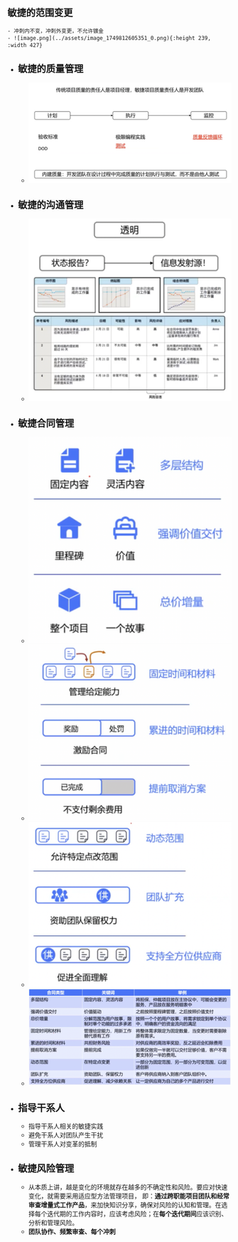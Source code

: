 ## 敏捷的范围变更
	- 冲刺内不变，冲刺外变更，不允许镀金
	- ![image.png](../assets/image_1749812605351_0.png){:height 239, :width 427}
- ## 敏捷的质量管理
	- ![image.png](../assets/image_1749813231926_0.png)
- ## 敏捷的沟通管理
	- ![image.png](../assets/image_1749813260181_0.png)
- ## 敏捷合同管理
	- ![image.png](../assets/image_1749813290194_0.png)
	- ![image.png](../assets/image_1749813311385_0.png)
	- ![image.png](../assets/image_1749813325048_0.png)
	- ![image.png](../assets/image_1749813371468_0.png)
- ## 指导干系人
	- 指导干系人相关的敏捷实践
	- 避免干系人对团队产生干扰
	- 管理干系人对变革的抵制
- ## 敏捷风险管理
	- 从本质上讲，越是变化的环境就存在越多的不确定性和风险。要应对快速变化，就需要采用适应型方法管理项目， 即：**通过跨职能项目团队和经常审查增量式工作产品**，来加快知识分享，确保对风险的认知和管理。在选择每个迭代期的工作内容时，应该考虑风险；在**每个迭代期间**应该识别、分析和管理风险。
	- **团队协作、频繁审查、每个冲刺**